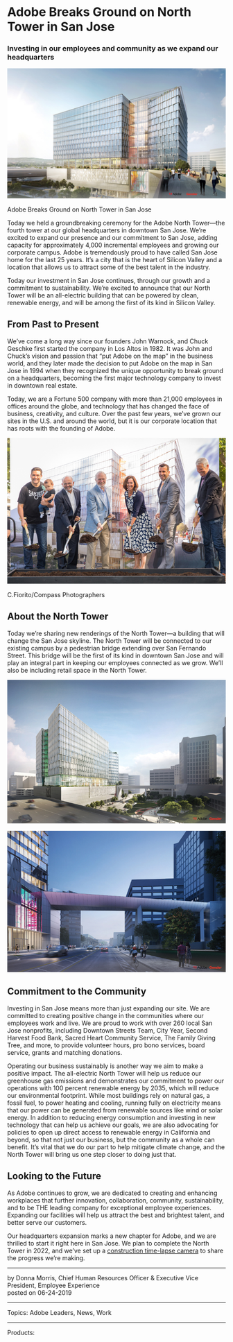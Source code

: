 # Adobe Breaks Ground on North Tower in San Jose

### Investing in our employees and community as we expand our headquarters

![](adobe-breaks-ground-on-north-tower-in-san-jose/AdobeNorthTowerRendering_01a.jpg)

Adobe Breaks Ground on North Tower in San Jose

Today we held a groundbreaking ceremony for the Adobe North Tower—the fourth tower at our global headquarters in downtown San Jose. We’re excited to expand our presence and our commitment to San Jose, adding capacity for approximately 4,000 incremental employees and growing our corporate campus. Adobe is tremendously proud to have called San Jose home for the last 25 years. It’s a city that is the heart of Silicon Valley and a location that allows us to attract some of the best talent in the industry.

Today our investment in San Jose continues, through our growth and a commitment to sustainability. We’re excited to announce that our North Tower will be an all-electric building that can be powered by clean, renewable energy, and will be among the first of its kind in Silicon Valley.

## From Past to Present

We’ve come a long way since our founders John Warnock, and Chuck Geschke first started the company in Los Altos in 1982. It was John and Chuck’s vision and passion that “put Adobe on the map” in the business world, and they later made the decision to put Adobe on the map in San Jose in 1994 when they recognized the unique opportunity to break ground on a headquarters, becoming the first major technology company to invest in downtown real estate.

Today, we are a Fortune 500 company with more than 21,000 employees in offices around the globe, and technology that has changed the face of business, creativity, and culture. Over the past few years, we’ve grown our sites in the U.S. and around the world, but it is our corporate location that has roots with the founding of Adobe.

![Adobe executives and San Jose luminaries break ground on new building](adobe-breaks-ground-on-north-tower-in-san-jose/AdobeGroundBreaking_03a.jpg)

C.Fiorito/Compass Photographers

## About the North Tower

Today we’re sharing new renderings of the North Tower—a building that will change the San Jose skyline. The North Tower will be connected to our existing campus by a pedestrian bridge extending over San Fernando Street. This bridge will be the first of its kind in downtown San Jose and will play an integral part in keeping our employees connected as we grow. We’ll also be including retail space in the North Tower.

![Adobe North Tower, San Jose rendering](adobe-breaks-ground-on-north-tower-in-san-jose/AdobeNorthTowerRendering_02a.jpg)

![Adobe North Tower, San Jose rendering](adobe-breaks-ground-on-north-tower-in-san-jose/AdobeNorthTowerRendering_03a.jpg)

## Commitment to the Community

Investing in San Jose means more than just expanding our site. We are committed to creating positive change in the communities where our employees work and live. We are proud to work with over 260 local San Jose nonprofits, including Downtown Streets Team, City Year, Second Harvest Food Bank, Sacred Heart Community Service, The Family Giving Tree, and more, to provide volunteer hours, pro bono services, board service, grants and matching donations.

Operating our business sustainably is another way we aim to make a positive impact. The all-electric North Tower will help us reduce our greenhouse gas emissions and demonstrates our commitment to power our operations with 100 percent renewable energy by 2035, which will reduce our environmental footprint. While most buildings rely on natural gas, a fossil fuel, to power heating and cooling, running fully on electricity means that our power can be generated from renewable sources like wind or solar energy. In addition to reducing energy consumption and investing in new technology that can help us achieve our goals, we are also advocating for policies to open up direct access to renewable energy in California and beyond, so that not just our business, but the community as a whole can benefit. It’s vital that we do our part to help mitigate climate change, and the North Tower will bring us one step closer to doing just that.

## Looking to the Future

As Adobe continues to grow, we are dedicated to creating and enhancing workplaces that further innovation, collaboration, community, sustainability, and to be THE leading company for exceptional employee experiences. Expanding our facilities will help us attract the best and brightest talent, and better serve our customers.

Our headquarters expansion marks a new chapter for Adobe, and we are thrilled to start it right here in San Jose. We plan to complete the North Tower in 2022, and we’ve set up a [construction time-lapse camera](https://app.oxblue.com/open/ADOBE/NORTHTOWER) to share the progress we’re making.

* * *

by Donna Morris, Chief Human Resources Officer & Executive Vice President, Employee Experience  
posted on 06-24-2019

* * *

Topics: Adobe Leaders, News, Work

* * *

Products:
